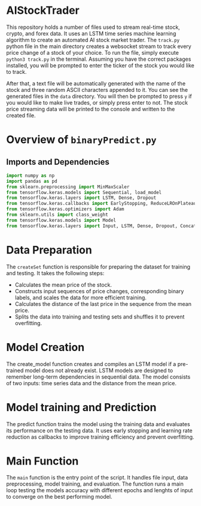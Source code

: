 # AIStockTrader

This repository holds a number of files used to stream real-time stock, crypto, and forex data. It uses an LSTM time series machine learning algorithm to create an automated AI stock market trader. The `track.py` python file in the main directory creates a websocket stream to track every price change of a stock of your choice. To run the file, simply execute `python3 track.py` in the terminal. Assuming you have the correct packages installed, you will be prompted to enter the ticker of the stock you would like to track.

After that, a text file will be automatically generated with the name of the stock and three random ASCII characters appended to it. You can see the generated files in the `data` directory. You will then be prompted to press `y` if you would like to make live trades, or simply press enter to not. The stock price streaming data will be printed to the console and written to the created file.

# Overview of `binaryPredict.py`

## Imports and Dependencies
```python
import numpy as np
import pandas as pd
from sklearn.preprocessing import MinMaxScaler
from tensorflow.keras.models import Sequential, load_model
from tensorflow.keras.layers import LSTM, Dense, Dropout
from tensorflow.keras.callbacks import EarlyStopping, ReduceLROnPlateau
from tensorflow.keras.optimizers import Adam
from sklearn.utils import class_weight
from tensorflow.keras.models import Model
from tensorflow.keras.layers import Input, LSTM, Dense, Dropout, Concatenate
```

# Data Preparation
The `createSet` function is responsible for preparing the dataset for training and testing. It takes the following steps:

* Calculates the mean price of the stock.
* Constructs input sequences of price changes, corresponding binary labels, and scales the data for more efficient training.
* Calculates the distance of the last price in the sequence from the mean price.
* Splits the data into training and testing sets and shuffles it to prevent overfitting.

# Model Creation
The create_model function creates and compiles an LSTM model if a pre-trained model does not already exist. LSTM models are designed to remember long-term dependencies in sequential data. The model consists of two inputs: time series data and the distance from the mean price. 

# Model training and Prediction
The predict function trains the model using the training data and evaluates its performance on the testing data. It uses early stopping and learning rate reduction as callbacks to improve training efficiency and prevent overfitting.

# Main Function
The `main` function is the entry point of the script. It handles file input, data preprocessing, model training, and evaluation. The function runs a main loop testing the models accuracy with different epochs and lenghts of input to converge on the best performing model. 

